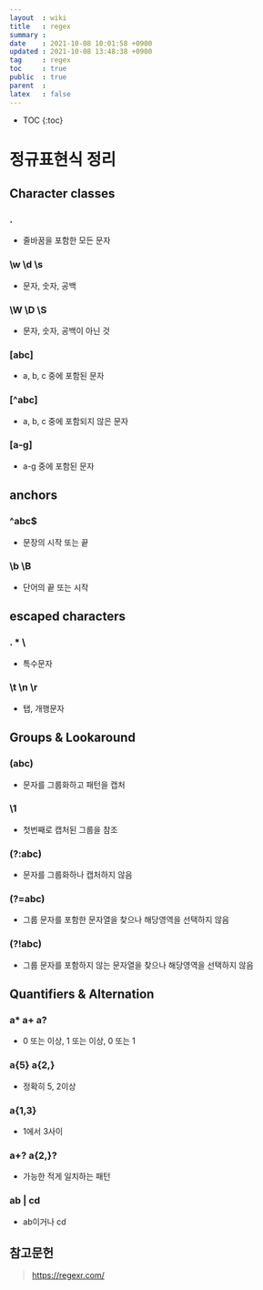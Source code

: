 ```yaml
---
layout  : wiki
title   : regex 
summary : 
date    : 2021-10-08 10:01:58 +0900
updated : 2021-10-08 13:48:38 +0900
tag     : regex
toc     : true
public  : true
parent  : 
latex   : false
---
```

* TOC
{:toc}

# 정규표현식 정리

## Character classes
### .
- 줄바꿈을 포함한 모든 문자

### \w \d \s
- 문자, 숫자, 공백

### \W \D \S 
- 문자, 숫자, 공백이 아닌 것

### [abc]
- a, b, c 중에 포함된 문자

### [^abc]
- a, b, c 중에 포함되지 않은 문자

### [a-g]
- a-g 중에 포함된 문자


## anchors
### ^abc$
- 문장의 시작 또는 끝

### \b \B
- 단어의 끝 또는 시작


## escaped characters
### \. \* \\
- 특수문자

### \t \n \r
- 탭, 개행문자


## Groups & Lookaround
### (abc)
- 문자를 그룹화하고 패턴을 캡처

### \1
- 첫번째로 캡처된 그룹을 참조

### (?:abc)
- 문자를 그룹화하나 캡처하지 않음 

### (?=abc)
- 그룹 문자를 포함한 문자열을 찾으나 해당영역을 선택하지 않음

### (?!abc)
- 그룹 문자를 포함하지 않는 문자열을 찾으나 해당영역을 선택하지 않음



## Quantifiers & Alternation
### a* a+ a?
- 0 또는 이상, 1 또는 이상, 0 또는 1  

### a{5} a{2,}
- 정확히 5, 2이상

### a{1,3}
- 1에서 3사이

### a+? a{2,}?
- 가능한 적게 일치하는 패턴

### ab | cd
- ab이거나 cd

## 참고문헌
> https://regexr.com/

